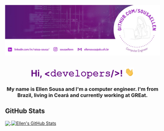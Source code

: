 

<div align="center">
<img align="center" src="painel2.png" alt="painel">
<h1><font color="#660582">Hi, <𝚍𝚎𝚟𝚎𝚕𝚘𝚙𝚎𝚛𝚜/>!</font> <img src="https://github.com/ABSphreak/ABSphreak/blob/master/gifs/Hi.gif" width="30px"></h1>
<h3>My name is Ellen Sousa and I'm a computer engineer. I'm from Brazil, living in Ceará and currently working at GREat.</h3>
</div>



## GitHub Stats

<a href="https://github.com/sousaellen/sousaellen">
  <img align="center" src="https://github-readme-stats.vercel.app/api/top-langs/?username=sousaellen&hide=java,html,tex&title_color=ffffff&text_color=ffffff&icon_color=FFFFFF&bg_color=660582&langs_count=3" />
</a>
<a href="https://github.com/sousaellen/sousaellen">
  <img align="center" src="https://github-readme-stats.vercel.app/api?username=sousaellen&show_icons=true&line_height=27&count_private=true&title_color=ffffff&text_color=ffffff&icon_color=ffffff&bg_color=660582" alt="Ellen's GitHub Stats" />
</a>









